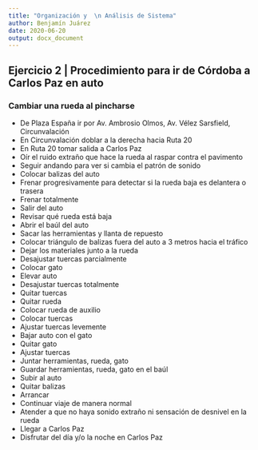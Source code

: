 ```yaml
---
title: "Organización y  \n Análisis de Sistema"
author: Benjamín Juárez
date: 2020-06-20 
output: docx_document
---
```


## Ejercicio 2 | Procedimiento para ir de Córdoba a Carlos Paz en auto

### Cambiar una rueda al pincharse

* De Plaza España ir por Av. Ambrosio Olmos, Av. Vélez Sarsfield, Circunvalación
* En Circunvalación doblar a la derecha hacia Ruta 20
* En Ruta 20 tomar salida a Carlos Paz
* Oír el ruido extraño que hace la rueda al raspar contra el pavimento
* Seguir andando para ver si cambia el patrón de sonido
* Colocar balizas del auto
* Frenar progresivamente para detectar si la rueda baja es delantera o trasera
* Frenar totalmente
* Salir del auto
* Revisar qué rueda está baja
* Abrir el baúl del auto
* Sacar las herramientas y llanta de repuesto
* Colocar triángulo de balizas fuera del auto a 3 metros hacia el tráfico
* Dejar los materiales junto a la rueda
* Desajustar tuercas parcialmente
* Colocar gato 
* Elevar auto
* Desajustar tuercas totalmente
* Quitar tuercas 
* Quitar rueda
* Colocar rueda de auxilio
* Colocar tuercas
* Ajustar tuercas levemente
* Bajar auto con el gato
* Quitar gato
* Ajustar tuercas
* Juntar herramientas, rueda, gato
* Guardar herramientas, rueda, gato en el baúl
* Subir al auto
* Quitar balizas
* Arrancar
* Continuar viaje de manera normal
* Atender a que no haya sonido extraño ni sensación de desnivel en la rueda
* Llegar a Carlos Paz
* Disfrutar del día y/o la noche en Carlos Paz




